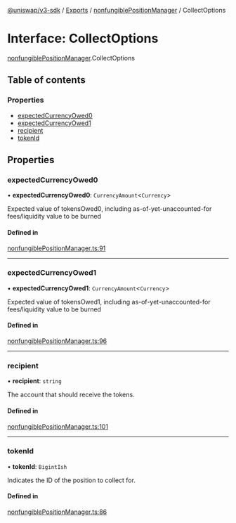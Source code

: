 [@uniswap/v3-sdk](../README.md) / [Exports](../modules.md) / [nonfungiblePositionManager](../modules/nonfungiblePositionManager.md) / CollectOptions

# Interface: CollectOptions

[nonfungiblePositionManager](../modules/nonfungiblePositionManager.md).CollectOptions

## Table of contents

### Properties

- [expectedCurrencyOwed0](nonfungiblePositionManager.CollectOptions.md#expectedcurrencyowed0)
- [expectedCurrencyOwed1](nonfungiblePositionManager.CollectOptions.md#expectedcurrencyowed1)
- [recipient](nonfungiblePositionManager.CollectOptions.md#recipient)
- [tokenId](nonfungiblePositionManager.CollectOptions.md#tokenid)

## Properties

### expectedCurrencyOwed0

• **expectedCurrencyOwed0**: `CurrencyAmount`<`Currency`\>

Expected value of tokensOwed0, including as-of-yet-unaccounted-for fees/liquidity value to be burned

#### Defined in

[nonfungiblePositionManager.ts:91](https://github.com/Uniswap/uniswap-v3-sdk/blob/63d5c6d/src/nonfungiblePositionManager.ts#L91)

___

### expectedCurrencyOwed1

• **expectedCurrencyOwed1**: `CurrencyAmount`<`Currency`\>

Expected value of tokensOwed1, including as-of-yet-unaccounted-for fees/liquidity value to be burned

#### Defined in

[nonfungiblePositionManager.ts:96](https://github.com/Uniswap/uniswap-v3-sdk/blob/63d5c6d/src/nonfungiblePositionManager.ts#L96)

___

### recipient

• **recipient**: `string`

The account that should receive the tokens.

#### Defined in

[nonfungiblePositionManager.ts:101](https://github.com/Uniswap/uniswap-v3-sdk/blob/63d5c6d/src/nonfungiblePositionManager.ts#L101)

___

### tokenId

• **tokenId**: `BigintIsh`

Indicates the ID of the position to collect for.

#### Defined in

[nonfungiblePositionManager.ts:86](https://github.com/Uniswap/uniswap-v3-sdk/blob/63d5c6d/src/nonfungiblePositionManager.ts#L86)
